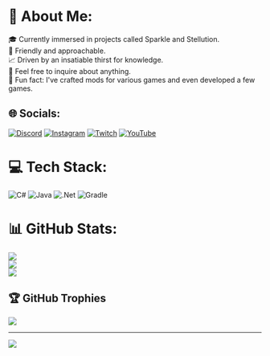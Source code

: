 
# 💫 About Me:
🎓 Currently immersed in projects called Sparkle and Stellution.<br>
🤝 Friendly and approachable.<br>
📈 Driven by an insatiable thirst for knowledge.<br>
💭 Feel free to inquire about anything.<br>
🦢 Fun fact: I've crafted mods for various games and even developed a few games.

## 🌐 Socials:
[![Discord](https://img.shields.io/badge/Discord-%237289DA.svg?logo=discord&logoColor=white)](https://discord.gg/https://discord.gg/7XKw6YQa76) [![Instagram](https://img.shields.io/badge/Instagram-%23E4405F.svg?logo=Instagram&logoColor=white)](https://instagram.com/MrScaut4k) [![Twitch](https://img.shields.io/badge/Twitch-%239146FF.svg?logo=Twitch&logoColor=white)](https://twitch.tv/MrScautHD) [![YouTube](https://img.shields.io/badge/YouTube-%23FF0000.svg?logo=YouTube&logoColor=white)](https://youtube.com/@UCHme8zWPZGL13TxSLdqO3OA) 

# 💻 Tech Stack:
![C#](https://img.shields.io/badge/c%23-%23239120.svg?style=for-the-badge&logo=csharp&logoColor=white) ![Java](https://img.shields.io/badge/java-%23ED8B00.svg?style=for-the-badge&logo=openjdk&logoColor=white) ![.Net](https://img.shields.io/badge/.NET-5C2D91?style=for-the-badge&logo=.net&logoColor=white) ![Gradle](https://img.shields.io/badge/Gradle-02303A.svg?style=for-the-badge&logo=Gradle&logoColor=white)

# 📊 GitHub Stats:
![](https://github-readme-stats.vercel.app/api?username=MrScautHD&theme=dark&hide_border=false&include_all_commits=true&count_private=false)<br/>
![](https://github-readme-streak-stats.herokuapp.com/?user=MrScautHD&theme=dark&hide_border=false)<br/>
![](https://github-readme-stats.vercel.app/api/top-langs/?username=MrScautHD&theme=dark&hide_border=false&include_all_commits=true&count_private=false&layout=compact)

## 🏆 GitHub Trophies
![](https://github-profile-trophy.vercel.app/?username=MrScautHD&theme=discord&no-frame=true&no-bg=true&margin-w=4)

---
[![](https://visitcount.itsvg.in/api?id=MrScautHD&icon=9&color=1)](https://visitcount.itsvg.in)
